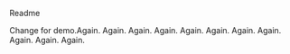 Readme

Change for demo.Again.
Again.
Again.
Again.
Again.
Again.
Again.
Again.
Again.
Again.
Again.

